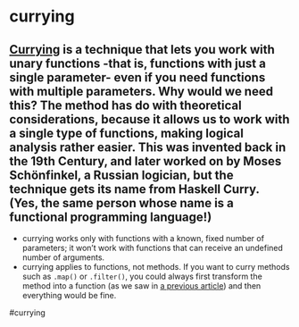 # currying
## [Currying](https://en.wikipedia.org/wiki/Currying) is a technique that lets you work with unary functions -that is, functions with just a single parameter- even if you need functions with multiple parameters. Why would we need this? The method has do with theoretical considerations, because it allows us to work with a single type of functions, making logical analysis rather easier. This was invented back in the 19th Century, and later worked on by Moses Schönfinkel, a Russian logician, but the technique gets its name from Haskell Curry. (Yes, the same person whose name is a functional programming language!)

-   currying works only with functions with a known, fixed number of parameters; it won’t work with functions that can receive an undefined number of arguments.
-   currying applies to functions, not methods. If you want to curry methods such as `.map()` or `.filter()`, you could always first transform the method into a function (as we saw in [a previous article](https://blog.openreplay.com/forever-functional-from-methods-to-functions-and-back)) and then everything would be fine.

#currying
